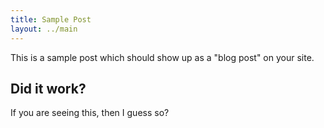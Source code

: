 ```yaml
---
title: Sample Post  
layout: ../main
---
```


This is a sample post which should show up as a "blog post" on your site.

## Did it work?

If you are seeing this, then I guess so?
